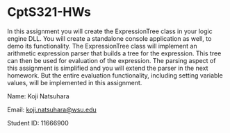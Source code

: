 # CptS321-HWs

In this assignment you will create the ExpressionTree class in your logic engine DLL. You will 
create a standalone console application as well, to demo its functionality. The ExpressionTree class will
implement an arithmetic expression parser that builds a tree for the expression. This tree can then be
used for evaluation of the expression. The parsing aspect of this assignment is simplified and you will
extend the parser in the next homework. But the entire evaluation functionality, including setting
variable values, will be implemented in this assignment.


Name: Koji Natsuhara

Email: koji.natsuhara@wsu.edu

Student ID: 11666900